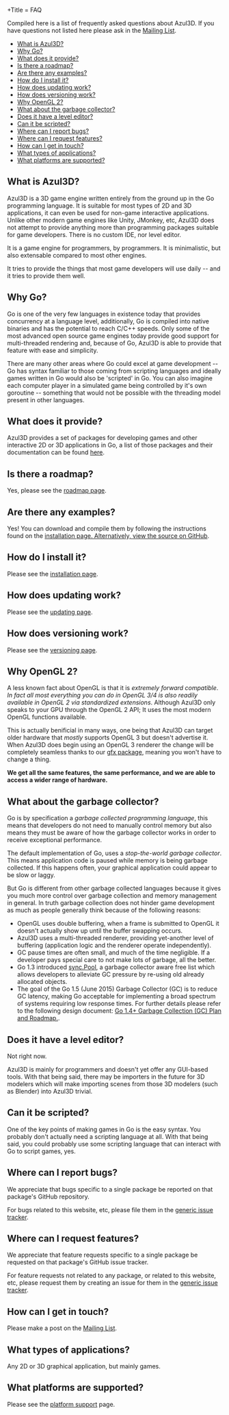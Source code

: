 +Title = FAQ

Compiled here is a list of frequently asked questions about Azul3D. If you have questions not listed here please ask in the [Mailing List](https://groups.google.com/forum/#!forum/azul3d).

* [What is Azul3D?](#what-is-azul3d)
* [Why Go?](#why-go)
* [What does it provide?](#what-does-it-provide)
* [Is there a roadmap?](#is-there-a-roadmap)
* [Are there any examples?](#are-there-any-examples)
* [How do I install it?](#how-do-i-install-it)
* [How does updating work?](#how-does-updating-work)
* [How does versioning work?](#how-does-versioning-work)
* [Why OpenGL 2?](#why-opengl-2)
* [What about the garbage collector?](#what-about-the-garbage-collector)
* [Does it have a level editor?](#does-it-have-a-level-editor)
* [Can it be scripted?](#can-it-be-scripted)
* [Where can I report bugs?](#where-can-i-report-bugs)
* [Where can I request features?](#where-can-i-request-features)
* [How can I get in touch?](#how-can-i-get-in-touch)
* [What types of applications?](#what-types-of-applications)
* [What platforms are supported?](#what-platforms-are-supported)


## What is Azul3D?

Azul3D is a 3D game engine written entirely from the ground up in the Go programming language. It is suitable for most types of 2D and 3D applications, it can even be used for non-game interactive applications. Unlike other modern game engines like Unity, JMonkey, etc, Azul3D does not attempt to provide anything more than programming packages suitable for game developers. There is no custom IDE, nor level editor.

It is a game engine for programmers, by programmers. It is minimalistic, but also extensable compared to most other engines.

It tries to provide the things that most game developers will use daily -- and it tries to provide them well.

## Why Go?

Go is one of the very few languages in existence today that provides concurrency at a language level, additionally, Go is compiled into native binaries and has the potential to reach C/C++ speeds. Only some of the most advanced open source game engines today provide good support for multi-threaded rendering and, because of Go, Azul3D is able to provide that feature with ease and simplicity.

There are many other areas where Go could excel at game development -- Go has syntax familiar to those coming from scripting languages and ideally games written in Go would also be 'scripted' in Go. You can also imagine each computer player in a simulated game being controlled by it's own goroutine -- something that would not be possible with the threading model present in other languages.


## What does it provide?

Azul3D provides a set of packages for developing games and other interactive 2D or 3D applications in Go, a list of those packages and their documentation can be found [here](/packages.html).

## Is there a roadmap?

Yes, please see the [roadmap page](/doc/roadmap.html).

## Are there any examples?

Yes! You can download and compile them by following the instructions found on the <a href="/doc/install">installation page.
Alternatively, [view the source on GitHub](https://github.com).

## How do I install it?

Please see the [installation page](/doc/install).

## How does updating work?

Please see the [updating page](/doc/updating.html).

## How does versioning work?

Please see the [versioning page](/doc/versioning.html).

## Why OpenGL 2?

A less known fact about OpenGL is that it is *extremely forward compatible*. *In fact all most everything you can do in OpenGL 3/4 is also readily available in OpenGL 2 via standardized extensions*. Although Azul3D only speaks to your GPU through the OpenGL 2 API; It uses the most modern OpenGL functions available.

This is actually benificial in many ways, one being that Azul3D can target older hardware that *mostly* supports OpenGL 3 but doesn't advertise it. When Azul3D does begin using an OpenGL 3 renderer the change will be completely seamless thanks to our [gfx package](/packages.html#gfx), meaning you won't have to change a thing.

**We get all the same features, the same performance, and we are able to access a wider range of hardware.**

## What about the garbage collector?

Go is by specification a *garbage collected programming language*, this means that developers do not need to manually control memory but also means they must be aware of how the garbage collector works in order to receive exceptional performance.

The default implementation of Go, uses a *stop-the-world garbage collector*. This means application code is paused while memory is being garbage collected. If this happens often, your graphical application could appear to be slow or laggy.

But Go is different from other garbage collected languages because it gives you much more control over garbage collection and memory management in general. In truth garbage collection does not hinder game development as much as people generally think because of the following reasons:

* OpenGL uses double buffering, when a frame is submitted to OpenGL it doesn't actually show up until the buffer swapping occurs.
* Azul3D uses a multi-threaded renderer, providing yet-another level of buffering (application logic and the renderer operate independently).
* GC pause times are often small, and much of the time negligible. If a developer pays special care to not make lots of garbage, all the better.
* Go 1.3 introduced [sync.Pool](http://www.golang.org/pkg/sync/#Pool), a garbage collector aware free list which allows developers to alleviate GC pressure by re-using old already allocated objects.
* The goal of the Go 1.5 (June 2015) Garbage Collector (GC) is to reduce GC latency, making Go acceptable for implementing a broad spectrum of systems requiring low response times. For further details please refer to the following design document: [Go 1.4+ Garbage Collection (GC) Plan and Roadmap.](http://golang.org/s/go14gc).

## Does it have a level editor?

Not right now.

Azul3D is mainly for programmers and doesn't yet offer any GUI-based tools. With that being said, there may be importers in the future for 3D modelers which will make importing scenes from those 3D modelers (such as Blender) into Azul3D trivial.

## Can it be scripted?

One of the key points of making games in Go is the easy syntax. You probably don't actually need a scripting language at all. With that being said, you could probably use some scripting language that can interact with Go to script games, yes.

## Where can I report bugs?

We appreciate that bugs specific to a single package be reported on that package's GitHub repository.

For bugs related to this website, etc, please file them in the [generic issue tracker](https://github.com/azul3d/issues/issues).

## Where can I request features?

We appreciate that feature requests specific to a single package be requested on that package's GitHub issue tracker.

For feature requests not related to any package, or related to this website, etc, please request them by creating an issue for them in the [generic issue tracker](https://github.com/azul3d/issues/issues).

## How can I get in touch?

Please make a post on the [Mailing List](https://groups.google.com/forum/#!forum/azul3d).

## What types of applications?

Any 2D or 3D graphical application, but mainly games.

## What platforms are supported?

Please see the [platform support](/doc/platform-support.html) page.

